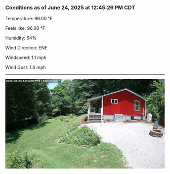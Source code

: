 ### Conditions as of June 24, 2025 at 12:45:26 PM CDT 

Temperature: 96.00 &deg;F

Feels like: 96.00 &deg;F

Humidity: 64%

Wind Direction: ENE

Windspeed: 1.1 mph

Wind Gust: 1.6 mph

---

<img src="./images/latest.jpeg"/>

